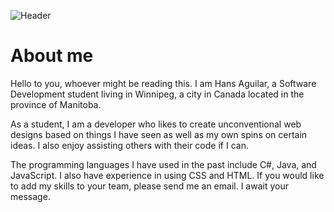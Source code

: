 ![Header](https://images.unsplash.com/photo-1537557209696-c595cc42018d?ixlib=rb-1.2.1&ixid=MnwxMjA3fDB8MHxwaG90by1wYWdlfHx8fGVufDB8fHx8&auto=format&fit=crop&w=1770&q=80)
# About me
Hello to you, whoever might be reading this. I am Hans Aguilar, a Software Development student living in Winnipeg, a city in Canada located in the province of Manitoba.

As a student, I am a developer who likes to create unconventional web designs based on things I have seen as well as my own spins on certain ideas. I also enjoy assisting others with their code if I can.

The programming languages I have used in the past include C#, Java, and JavaScript. I also have experience in using CSS and HTML. If you would like to add my skills to your team, please send me an email. I await your message.

<!-- ## Skills -->
<!-- ![]() -->